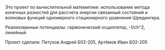 Это проект по вычислительной матемитике: использование метода
конечных разностей для рассчета энергии связанный состояний и волновых функций
одномерного стационарного уравнения Шредингера.

Реализованные потенциалы: гармонический осциллятор, -1/ch^2, линейный

Проект сделали:
  Петухов Андрей Б02-205,
  Артёмов Иван Б02-205
